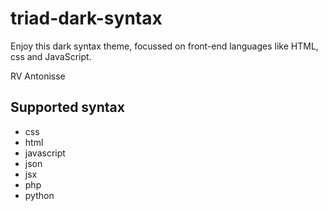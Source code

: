 # triad-dark-syntax

Enjoy this dark syntax theme, focussed on front-end languages like HTML, css and JavaScript.

RV Antonisse

## Supported syntax

* css
* html
* javascript
* json
* jsx
* php
* python

